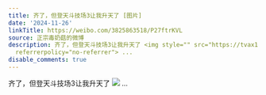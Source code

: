 ```yaml
---
title: 齐了，但登天斗技场3让我升天了 [图片]
date: '2024-11-26'
linkTitle: https://weibo.com/3825863518/P27ftrKVL
source: 正宗毒奶菇的微博
description: 齐了，但登天斗技场3让我升天了 <img style="" src="https://tvax1.sinaimg.cn/large/e40a0b5egy1hvzvg5adm3j20ae0dtdmb.jpg"
  referrerpolicy="no-referrer"> ...
disable_comments: true
---
```

齐了，但登天斗技场3让我升天了 <img style="" src="https://tvax1.sinaimg.cn/large/e40a0b5egy1hvzvg5adm3j20ae0dtdmb.jpg" referrerpolicy="no-referrer"> ...